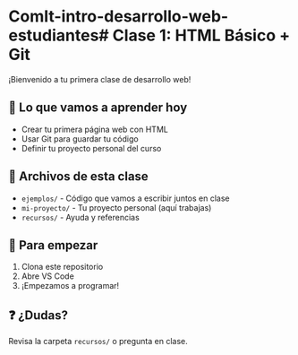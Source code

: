 # ComIt-intro-desarrollo-web-estudiantes# Clase 1: HTML Básico + Git

¡Bienvenido a tu primera clase de desarrollo web!

## 🎯 Lo que vamos a aprender hoy
- Crear tu primera página web con HTML
- Usar Git para guardar tu código
- Definir tu proyecto personal del curso

## 📂 Archivos de esta clase
- `ejemplos/` - Código que vamos a escribir juntos en clase
- `mi-proyecto/` - Tu proyecto personal (aquí trabajas)
- `recursos/` - Ayuda y referencias

## 🚀 Para empezar
1. Clona este repositorio
2. Abre VS Code
3. ¡Empezamos a programar!

## ❓ ¿Dudas?
Revisa la carpeta `recursos/` o pregunta en clase.